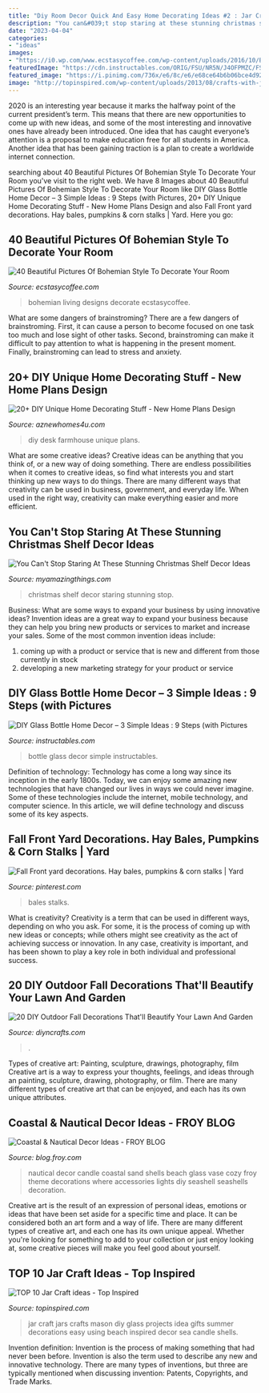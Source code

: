 ```yaml
---
title: "Diy Room Decor Quick And Easy Home Decorating Ideas #2 : Jar Craft Jars Crafts Mason Diy Glass Projects Idea Gifts Summer Decorations Easy Using Beach Inspired Decor Sea Candle Shells"
description: "You can&#039;t stop staring at these stunning christmas shelf decor ideas"
date: "2023-04-04"
categories:
- "ideas"
images:
- "https://i0.wp.com/www.ecstasycoffee.com/wp-content/uploads/2016/10/Bohemian-Living-Room-Designs-35.jpg?resize=600%2C881"
featuredImage: "https://cdn.instructables.com/ORIG/FSU/NR5N/J4OFPMZC/FSUNR5NJ4OFPMZC.jpg?frame=1"
featured_image: "https://i.pinimg.com/736x/e6/8c/e6/e68ce64b6b06bce4d92257cdd629fa03.jpg"
image: "http://topinspired.com/wp-content/uploads/2013/08/crafts-with-jars_05.jpg"
---
```



2020 is an interesting year because it marks the halfway point of the current president’s term. This means that there are new opportunities to come up with new ideas, and some of the most interesting and innovative ones have already been introduced. One idea that has caught everyone’s attention is a proposal to make education free for all students in America. Another idea that has been gaining traction is a plan to create a worldwide internet connection.

	

		
searching about 40 Beautiful Pictures Of Bohemian Style To Decorate Your Room you've visit to the right web. We have 8 Images about 40 Beautiful Pictures Of Bohemian Style To Decorate Your Room like DIY Glass Bottle Home Decor – 3 Simple Ideas : 9 Steps (with Pictures, 20+ DIY Unique Home Decorating Stuff - New Home Plans Design and also Fall Front yard decorations. Hay bales, pumpkins &amp; corn stalks | Yard. Here you go:
		
    
## 40 Beautiful Pictures Of Bohemian Style To Decorate Your Room

<img loading=lazy src="https://i0.wp.com/www.ecstasycoffee.com/wp-content/uploads/2016/10/Bohemian-Living-Room-Designs-35.jpg?resize=600%2C881" onerror="this.onerror=null;this.src='https://tse3.mm.bing.net/th?id=OIP.YRsEy2Wyo410chk2s7XReAHaK3&amp;pid=15.1';" alt="40 Beautiful Pictures Of Bohemian Style To Decorate Your Room">

_Source: ecstasycoffee.com_

>bohemian living designs decorate ecstasycoffee. 

	

What are some dangers of brainstroming?
There are a few dangers of brainstroming. First, it can cause a person to become focused on one task too much and lose sight of other tasks. Second, brainstroming can make it difficult to pay attention to what is happening in the present moment. Finally, brainstroming can lead to stress and anxiety.

    
## 20+ DIY Unique Home Decorating Stuff - New Home Plans Design

<img loading=lazy src="http://www.aznewhomes4u.com/wp-content/uploads/2017/04/DIY-Farmhouse-Desk-Design-Ideas.jpg" onerror="this.onerror=null;this.src='https://tse3.mm.bing.net/th?id=OIP.ad9lffAxgFNQucxmDCgs4gHaJ3&amp;pid=15.1';" alt="20+ DIY Unique Home Decorating Stuff - New Home Plans Design">

_Source: aznewhomes4u.com_

>diy desk farmhouse unique plans. 

	

What are some creative ideas?
Creative ideas can be anything that you think of, or a new way of doing something. There are endless possibilities when it comes to creative ideas, so find what interests you and start thinking up new ways to do things. There are many different ways that creativity can be used in business, government, and everyday life. When used in the right way, creativity can make everything easier and more efficient.

    
## You Can&#039;t Stop Staring At These Stunning Christmas Shelf Decor Ideas

<img loading=lazy src="http://myamazingthings.com/wp-content/uploads/2017/12/christmas-shelf-decor-3-.jpg" onerror="this.onerror=null;this.src='https://tse2.mm.bing.net/th?id=OIP.NTDYbDqkbJcmVIQpa7wydwHaLH&amp;pid=15.1';" alt="You Can&#039;t Stop Staring At These Stunning Christmas Shelf Decor Ideas">

_Source: myamazingthings.com_

>christmas shelf decor staring stunning stop. 

	

Business: What are some ways to expand your business by using innovative ideas?
Invention ideas are a great way to expand your business because they can help you bring new products or services to market and increase your sales. Some of the most common invention ideas include:
1. coming up with a product or service that is new and different from those currently in stock
2. developing a new marketing strategy for your product or service

    
## DIY Glass Bottle Home Decor – 3 Simple Ideas : 9 Steps (with Pictures

<img loading=lazy src="https://cdn.instructables.com/ORIG/FSU/NR5N/J4OFPMZC/FSUNR5NJ4OFPMZC.jpg?frame=1" onerror="this.onerror=null;this.src='https://tse4.mm.bing.net/th?id=OIP.H3MxBBVDDZjTOOzr3CeHagHaGK&amp;pid=15.1';" alt="DIY Glass Bottle Home Decor – 3 Simple Ideas : 9 Steps (with Pictures">

_Source: instructables.com_

>bottle glass decor simple instructables. 

	

Definition of technology:
Technology has come a long way since its inception in the early 1800s. Today, we can enjoy some amazing new technologies that have changed our lives in ways we could never imagine. Some of these technologies include the internet, mobile technology, and computer science. In this article, we will define technology and discuss some of its key aspects.

    
## Fall Front Yard Decorations. Hay Bales, Pumpkins &amp; Corn Stalks | Yard

<img loading=lazy src="https://i.pinimg.com/736x/e6/8c/e6/e68ce64b6b06bce4d92257cdd629fa03.jpg" onerror="this.onerror=null;this.src='https://tse1.mm.bing.net/th?id=OIP.Rt7c_S3rUAhlhJjrR1rOjAHaJ3&amp;pid=15.1';" alt="Fall Front yard decorations. Hay bales, pumpkins &amp; corn stalks | Yard">

_Source: pinterest.com_

>bales stalks. 

	

What is creativity?
Creativity is a term that can be used in different ways, depending on who you ask. For some, it is the process of coming up with new ideas or concepts; while others might see creativity as the act of achieving success or innovation. In any case, creativity is important, and has been shown to play a key role in both individual and professional success.

    
## 20 DIY Outdoor Fall Decorations That&#039;ll Beautify Your Lawn And Garden

<img loading=lazy src="https://www.diyncrafts.com/wp-content/uploads/2017/09/16-harvest-display.jpg" onerror="this.onerror=null;this.src='https://tse4.mm.bing.net/th?id=OIP.pxqirOlpT21c6BHCxeWy8gHaQ4&amp;pid=15.1';" alt="20 DIY Outdoor Fall Decorations That&#039;ll Beautify Your Lawn And Garden">

_Source: diyncrafts.com_

>. 

	

Types of creative art: Painting, sculpture, drawings, photography, film
Creative art is a way to express your thoughts, feelings, and ideas through an painting, sculpture, drawing, photography, or film. There are many different types of creative art that can be enjoyed, and each has its own unique attributes.

    
## Coastal &amp; Nautical Decor Ideas - FROY BLOG

<img loading=lazy src="http://blog.froy.com/wp-content/uploads/2014/04/nautical3.jpg" onerror="this.onerror=null;this.src='https://tse3.mm.bing.net/th?id=OIP.Hwpr93upiEZQrPEaNNcyLAHaKn&amp;pid=15.1';" alt="Coastal &amp; Nautical Decor Ideas - FROY BLOG">

_Source: blog.froy.com_

>nautical decor candle coastal sand shells beach glass vase cozy froy theme decorations where accessories lights diy seashell seashells decoration. 

	

Creative art is the result of an expression of personal ideas, emotions or ideas that have been set aside for a specific time and place. It can be considered both an art form and a way of life. There are many different types of creative art, and each one has its own unique appeal. Whether you're looking for something to add to your collection or just enjoy looking at, some creative pieces will make you feel good about yourself.

    
## TOP 10 Jar Craft Ideas - Top Inspired

<img loading=lazy src="http://topinspired.com/wp-content/uploads/2013/08/crafts-with-jars_05.jpg" onerror="this.onerror=null;this.src='https://tse3.mm.bing.net/th?id=OIP.aynrVXawp6a7E2e7ngPPCQHaLF&amp;pid=15.1';" alt="TOP 10 Jar Craft ideas - Top Inspired">

_Source: topinspired.com_

>jar craft jars crafts mason diy glass projects idea gifts summer decorations easy using beach inspired decor sea candle shells. 

	

Invention definition:
Invention is the process of making something that had never been before. Invention is also the term used to describe any new and innovative technology. There are many types of inventions, but three are typically mentioned when discussing invention: Patents, Copyrights, and Trade Marks.


